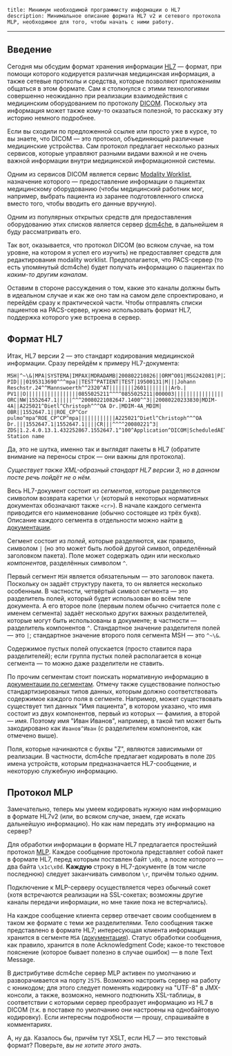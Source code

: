     title: Минимум необходимой программисту информации о HL7
    description: Минимальное описание формата HL7 v2 и сетевого протокола MLP, необходимое для того, чтобы начать с ними работу.
---

## Введение

Сегодня мы обсудим формат хранения информации [HL7][hl7] — формат, при помощи
которого кодируется различная медицинская информация, а также сетевые протколы
и средства, которые позволяют приложениям общаться в этом формате. Сам я
столкнулся с этими технологиями совершенно неожиданно при реализации
взаимодействия с медицинским оборудованием по протоколу [DICOM][dicom].
Поскольку эта информация может также кому-то оказаться полезной, то расскажу эту
историю немного подробнее.

Если вы сходили по предложенной ссылке или просто уже в курсе, то вы знаете, что
DICOM — это протокол, объединяющий различные медицинские устройства. Сам
протокол предлагает несколько разных сервисов, которые управляют разными видами
важной и не очень важной информации внутри медицинской информационной системы.

Одним из сервисов DICOM является сервис [Modality Worklist][modality-worklist],
назначение которого — предоставление информации о пациентах медицинскому
оборудованию (чтобы медицинский работник мог, например, выбрать пациента из
заранее подготовленного списка вместо того, чтобы вводить его данные вручную).

Одним из популярных открытых средств для предоставления оборудованию этих
списков является сервер [dcm4che][], в дальнейшем я буду рассматривать его.

Так вот, оказывается, что протокол DICOM (во всяком случае, на том уровне, на
котором я успел его изучить) не предоставляет средств для редактирования
modality worklist. Предполагается, что PACS-сервер (то есть упомянутый dcm4che)
будет получать информацию о пациентах по _каким-то другим каналам_.

Оставим в стороне рассуждения о том, какие это каналы должны быть в идеальном
случае и как же оно там на самом деле спроектировано, и перейдём сразу к
практической части. Чтобы отправлять списки пациентов на PACS-сервер, нужно
использовать формат HL7, поддержка которого уже встроена в сервер.

## Формат HL7

Итак, HL7 версии 2 — это стандарт кодирования медицинской информации. Сразу
перейдём к примеру HL7-документа:

```
MSH|^~\&|MPA|SYSTEMA|IMPAX|MDRADAMB|200802210826||ORM^O01|MSG242081|P|2.3|
PID|||0195313690^^^mpa||TEST^PATIENT|TEST|19500131|M|||Johann Reschstr.24^^Mannswoerth^^2320^AT||||||||2601||||||||Arb.|
PV1||O|||||||||||||||||0855025211^^^^0855025211|000003||||||||||||||||||||||||20080220|
ORC|NW|1552647.1|||||^^^20080221082647.1400^^3||20080220233830|MDIM-4A||A225021^Dietl^Christoph^^^OA Dr.|MDIM-4A_MDIM|
OBR||1552647.1||ROE_CP^Cor pulmo^mpa^ROE_CP^CP^mpa||||||||||||A225021^Dietl^Christoph^^^OA Dr.|||1552647.1|1552647.1||||CR|||^^^^20080221^3|
ZDS|1.2.4.0.13.1.432252867.1552647.1^100^Application^DICOM|ScheduledAET|Scheduled Station name
```

Да, это не шутка, именно так и выглядят пакеты в HL7 (обратите внимание на
переносы строк — они важны для протокола).

_Существует также XML-образный стандарт HL7 версии 3, но в данном посте речь
пойдёт не о нём._

Весь HL7-документ состоит из _сегментов_, которые разделяются символом возврата
каретки `\r` (который в некоторых нормативных документах обозначают также
`<cr>`). В начале каждого сегмента приводится его наименование (обычно состоящее
из трёх букв). Описание каждого сегмента в отдельности можно найти
[в документации][hl7-segments].

Сегмент состоит из _полей_, которые разделяются, как правило, символом `|` (но
это может быть любой другой символ, определённый заголовком пакета). Поле может
содержать один или несколько _компонентов_, разделённых символом `^`.

Первый сегмент `MSH` является обязательным — это заголовок пакета. Поскольку
он задаёт структуру пакета, то он является несколько особенным. В частности,
четвёртый символ сегмента — это разделитель полей, который будет использован
во всём теле документа. А его второе поле (первым полем обычно считается поле с
именем сегмента) задаёт несколько других важных разделителей, которые могут быть
использованы в документе; в частности — разделитель компонентов `^`.
Стандартное значение разделителя полей — это `|`; стандартное значение второго
поля сегмента MSH — это `^~\&`.

Содержимое пустых полей опускается (просто ставится пара разделителей); если
группа пустых полей располагается в конце сегмента — то можно даже разделители
не ставить.

По прочим сегментам стоит поискать нормативную информацию в [документации по
сегментам][hl7-segments]. Отмечу также существование полностью
стандартизированых типов данных, которым должно соответствовать содержимое
каждого поля в сегменте. Например, может существовать существует тип данных "Имя
пациента", в котором указано, что имя состоит из двух компонентов, первый из
которых — фамилия, а второй — имя. Поэтому имя "Иван Иванов", например, в
такой тип может быть закодировано как `Иванов^Иван` (с разделителем компонентов,
как отмечено выше).

Поля, которые начинаются с буквы "Z", являются зависимыми от реализации. В
частности, dcm4che предлагает кодировать в поле `ZDS` имена устройств, которым
предназначается HL7-сообщение, и некоторую служебную информацию.

## Протокол MLP

Замечательно, теперь мы умеем кодировать нужную нам информацию в формате HL7v2
(или, во всяком случае, знаем, где искать дальнейшую информацию). Но как нам
передать эту информацию на сервер?

Для обработки информации в формате HL7 предлагается простейший протокол
[MLP][mlp]. Каждое сообщение протокола представляет собой пакет в формате HL7,
перед которым поставлен байт `\x0b`, а после которого — два байта `\x1c\x0d`.
**Каждую** строку в HL7-документе (в том числе последнюю) следует заканчивать
символом `\r`, причём только одним.

Подключение к MLP-серверу осуществляется через обычный сокет (хотя встречаются
реализации на SSL-сокетах; возможны другие каналы передачи информации, но мне
такие пока не встерчались).

На каждое сообщение клиента сервер отвечает своим сообщением в таком же формате
с теми же разделителями. Тело сообщения также представлено в формате HL7;
интересующая клиента информация хранится в сегменте `MSA` ([документация][msa]).
Статус обработки сообщения, как правило, хранится в поле Acknowledgment Code;
какое-то текстовое пояснение (которое бывает полезно в случае ошибок) — в поле
Text Message.

В дистрибутиве dcm4che сервер MLP активен по умолчанию и разворачивается на
порту `2575`. Возможно настроить сервер на работу с юникодом; для этого следует
поменять кодировку на "UTF-8" в JMX-консоли, а также, возможно, немного
подтюнить XSL-таблицы, в соответствии с которыми сервер преобразует информацию
из HL7 в DICOM (т.к. в поставке по умолчанию они настроены на однобайтовую
кодировку). Если интересны подробности — прошу, спрашивайте в комментариях.

А, ну да. Казалось бы, причём тут XSLT, если HL7 — это текстовый формат?
Поверьте, _вы не хотите этого знать_.

[dcm4che]: http://www.dcm4che.org/
[dicom]: https://ru.wikipedia.org/wiki/DICOM
[hl7]: https://ru.wikipedia.org/wiki/HL7_(%D0%BC%D0%B5%D0%B4%D0%B8%D1%86%D0%B8%D0%BD%D1%81%D0%BA%D0%B8%D0%B9_%D1%81%D1%82%D0%B0%D0%BD%D0%B4%D0%B0%D1%80%D1%82)
[hl7-segments]: http://www.mexi.be/documents/hl7/ch200124.htm#E12E109
[mlp]: http://www.hl7standards.com/blog/2007/05/02/hl7-mlp-minimum-layer-protocol-defined/comment-page-1/
[modality-worklist]: https://en.wikipedia.org/wiki/DICOM#Modality_worklist
[msa]: http://www.mexi.be/documents/hl7/ch200125.htm
